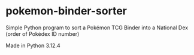 # pokemon-binder-sorter
Simple Python program to sort a Pokémon TCG Binder into a National Dex (order of Pokédex ID number)

Made in Python 3.12.4
